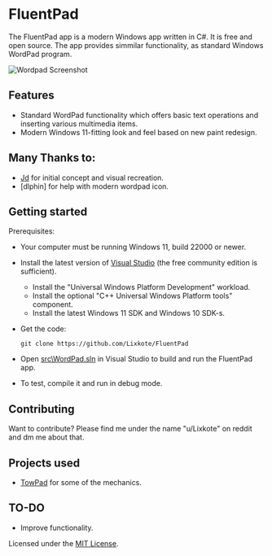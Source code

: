 # FluentPad
The FluentPad app is a modern Windows app written in C#. It is free and open source.
The app provides simmilar functionality, as standard Windows WordPad program.


  ![Wordpad Screenshot](https://github.com/Lixkote/WordPad11/blob/main/previewnew.png)

## Features
- Standard WordPad functionality which offers basic text operations and inserting various multimedia items.
- Modern Windows 11-fitting look and feel based on new paint redesign.

## Many Thanks to:
 - [Jd]([https://github.com/CalcuIator](https://github.com/Jd-1206)) for initial concept and visual recreation.
 - [dlphin] for help with modern wordpad icon.

## Getting started
Prerequisites:
- Your computer must be running Windows 11, build 22000 or newer.
- Install the latest version of [Visual Studio](https://developer.microsoft.com/en-us/windows/downloads) (the free community edition is sufficient).
  - Install the "Universal Windows Platform Development" workload.
  - Install the optional "C++ Universal Windows Platform tools" component.
  - Install the latest Windows 11 SDK and Windows 10 SDK-s.


- Get the code:
    ```
    git clone https://github.com/Lixkote/FluentPad
    ```

- Open [src\WordPad.sln](/src/WordPad.sln) in Visual Studio to build and run the FluentPad app.
- To test, compile it and run in debug mode.

## Contributing
Want to contribute? Please find me under the name "u/Lixkote" on reddit and dm me about that.

## Projects used
 - [TowPad](https://github.com/itsWindows11/TowPad) for some of the mechanics.

## TO-DO
  - Improve functionality.
  
Licensed under the [MIT License](./LICENSE).
